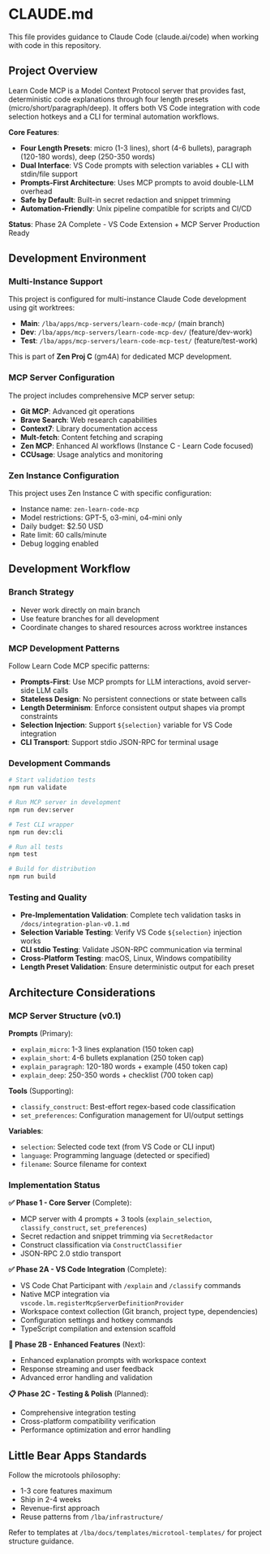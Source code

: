 # CLAUDE.md

This file provides guidance to Claude Code (claude.ai/code) when working with code in this repository.

## Project Overview
Learn Code MCP is a Model Context Protocol server that provides fast, deterministic code explanations through four length presets (micro/short/paragraph/deep). It offers both VS Code integration with code selection hotkeys and a CLI for terminal automation workflows.

**Core Features**:
- **Four Length Presets**: micro (1-3 lines), short (4-6 bullets), paragraph (120-180 words), deep (250-350 words)
- **Dual Interface**: VS Code prompts with selection variables + CLI with stdin/file support
- **Prompts-First Architecture**: Uses MCP prompts to avoid double-LLM overhead
- **Safe by Default**: Built-in secret redaction and snippet trimming
- **Automation-Friendly**: Unix pipeline compatible for scripts and CI/CD

**Status**: Phase 2A Complete - VS Code Extension + MCP Server Production Ready

## Development Environment

### Multi-Instance Support
This project is configured for multi-instance Claude Code development using git worktrees:
- **Main**: `/lba/apps/mcp-servers/learn-code-mcp/` (main branch)
- **Dev**: `/lba/apps/mcp-servers/learn-code-mcp-dev/` (feature/dev-work)
- **Test**: `/lba/apps/mcp-servers/learn-code-mcp-test/` (feature/test-work)

This is part of **Zen Proj C** (gm4A) for dedicated MCP development.

### MCP Server Configuration
The project includes comprehensive MCP server setup:
- **Git MCP**: Advanced git operations
- **Brave Search**: Web research capabilities  
- **Context7**: Library documentation access
- **Mult-fetch**: Content fetching and scraping
- **Zen MCP**: Enhanced AI workflows (Instance C - Learn Code focused)
- **CCUsage**: Usage analytics and monitoring

### Zen Instance Configuration
This project uses Zen Instance C with specific configuration:
- Instance name: `zen-learn-code-mcp`
- Model restrictions: GPT-5, o3-mini, o4-mini only
- Daily budget: $2.50 USD
- Rate limit: 60 calls/minute
- Debug logging enabled

## Development Workflow

### Branch Strategy
- Never work directly on main branch
- Use feature branches for all development
- Coordinate changes to shared resources across worktree instances

### MCP Development Patterns
Follow Learn Code MCP specific patterns:
- **Prompts-First**: Use MCP prompts for LLM interactions, avoid server-side LLM calls
- **Stateless Design**: No persistent connections or state between calls
- **Length Determinism**: Enforce consistent output shapes via prompt constraints
- **Selection Injection**: Support `${selection}` variable for VS Code integration
- **CLI Transport**: Support stdio JSON-RPC for terminal usage

### Development Commands
```bash
# Start validation tests
npm run validate

# Run MCP server in development
npm run dev:server

# Test CLI wrapper
npm run dev:cli

# Run all tests
npm test

# Build for distribution  
npm run build
```

### Testing and Quality
- **Pre-Implementation Validation**: Complete tech validation tasks in `/docs/integration-plan-v0.1.md`
- **Selection Variable Testing**: Verify VS Code `${selection}` injection works
- **CLI stdio Testing**: Validate JSON-RPC communication via terminal
- **Cross-Platform Testing**: macOS, Linux, Windows compatibility
- **Length Preset Validation**: Ensure deterministic output for each preset

## Architecture Considerations

### MCP Server Structure (v0.1)
**Prompts** (Primary):
- `explain_micro`: 1-3 lines explanation (150 token cap)
- `explain_short`: 4-6 bullets explanation (250 token cap)  
- `explain_paragraph`: 120-180 words + example (450 token cap)
- `explain_deep`: 250-350 words + checklist (700 token cap)

**Tools** (Supporting):
- `classify_construct`: Best-effort regex-based code classification
- `set_preferences`: Configuration management for UI/output settings

**Variables**:
- `selection`: Selected code text (from VS Code or CLI input)
- `language`: Programming language (detected or specified)
- `filename`: Source filename for context

### Implementation Status
**✅ Phase 1 - Core Server** (Complete):
- MCP server with 4 prompts + 3 tools (`explain_selection`, `classify_construct`, `set_preferences`)
- Secret redaction and snippet trimming via `SecretRedactor`
- Construct classification via `ConstructClassifier`
- JSON-RPC 2.0 stdio transport

**✅ Phase 2A - VS Code Integration** (Complete):
- VS Code Chat Participant with `/explain` and `/classify` commands
- Native MCP integration via `vscode.lm.registerMcpServerDefinitionProvider`
- Workspace context collection (Git branch, project type, dependencies)
- Configuration settings and hotkey commands
- TypeScript compilation and extension scaffold

**🔄 Phase 2B - Enhanced Features** (Next):
- Enhanced explanation prompts with workspace context
- Response streaming and user feedback
- Advanced error handling and validation

**📋 Phase 2C - Testing & Polish** (Planned):
- Comprehensive integration testing
- Cross-platform compatibility verification
- Performance optimization and error handling

## Little Bear Apps Standards
Follow the microtools philosophy:
- 1-3 core features maximum
- Ship in 2-4 weeks
- Revenue-first approach
- Reuse patterns from `/lba/infrastructure/`

Refer to templates at `/lba/docs/templates/microtool-templates/` for project structure guidance.